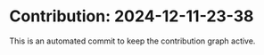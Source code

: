 # Contribution: 2024-12-11-23-38
This is an automated commit to keep the contribution graph active.
